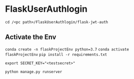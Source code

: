 # FlaskUserAuthlogin

  `cd /<pc path>/FlaskUserAuthlogin/flask-jwt-auth`
  
## Activate the Env
  `conda create -n flaskProjectEnv python=3.7`
  `conda activate flaskProjectEnv`
  `pip install -r requirements.txt`
  
  `export SECRET_KEY="<testsecret>"`

  `python manage.py runserver`

